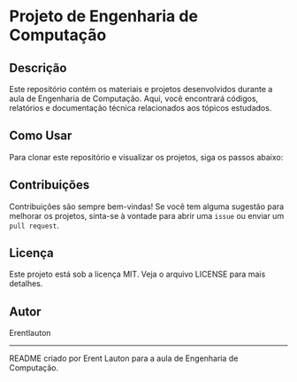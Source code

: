 # Projeto de Engenharia de Computação

## Descrição
Este repositório contém os materiais e projetos desenvolvidos durante a aula de Engenharia de Computação. Aqui, você encontrará códigos, relatórios e documentação técnica relacionados aos tópicos estudados.

## Como Usar
Para clonar este repositório e visualizar os projetos, siga os passos abaixo:

## Contribuições
Contribuições são sempre bem-vindas! Se você tem alguma sugestão para melhorar os projetos, sinta-se à vontade para abrir uma `issue` ou enviar um `pull request`.

## Licença
Este projeto está sob a licença MIT. Veja o arquivo LICENSE para mais detalhes.

## Autor
Erentlauton

---

README criado por Erent Lauton para a aula de Engenharia de Computação.

